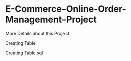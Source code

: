 # E-Commerce-Online-Order-Management-Project
More Details about this Project

Creating Table

Creating Table.sql
